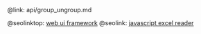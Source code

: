 @link: api/group_ungroup.md

@seolinktop: [web ui framework](https://webix.com)
@seolink: [javascript excel reader](https://webix.com/widget/excel_viewer/)